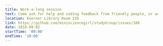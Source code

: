 ```yaml
---
title: Work-a-long session
text: Come ask for help and coding feedback from friendly people, or work on your current coding project and get some feedback!
location: Koerner Library Room 216
link: https://github.com/minisciencegirl/studyGroup/issues/186
date: 2018-08-02
startTime: '09:00'
endTime: '10:00'
---
```

